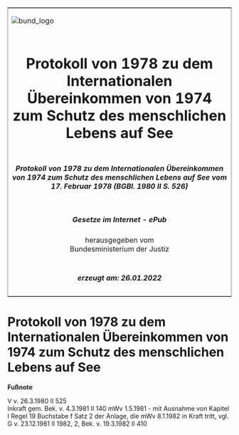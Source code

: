 <span id="DECKBLATT.html"></span>

<table border="0" frame="border" width="100%">

<tr valign="top">

<td align="left">

![bund\_logo](BfJ_2021_Web_de_de.gif)

</td>

<td align="right">

 

</td>

</tr>

<tr align="center" valign="middle">

<td colspan="2">

# Protokoll von 1978 zu dem Internationalen Übereinkommen von 1974 zum Schutz des menschlichen Lebens auf See

</td>

</tr>

<tr align="center" valign="middle">

<td colspan="2">

##### Protokoll von 1978 zu dem Internationalen Übereinkommen von 1974 zum Schutz des menschlichen Lebens auf See vom 17. Februar 1978 (BGBl. 1980 II S. 526)

</td>

</tr>

<tr align="center" valign="middle">

<td colspan="2">

  
  

##### Gesetze im Internet - ePub  
  
herausgegeben vom  
Bundesministerium der Justiz

</td>

</tr>

<tr align="center" valign="bottom">

<td colspan="2">

  
  

##### erzeugt am: 26.01.2022

</td>

</tr>

</table>

<span id="BJNR205260980.html"></span>

# Protokoll von 1978 zu dem Internationalen Übereinkommen von 1974 zum Schutz des menschlichen Lebens auf See

<div>

  
**Fußnote**

<div class="jnhtml">

<div>

<div class="jurAbsatz">

V v. 26.3.1980 II 525  
Inkraft gem. Bek. v. 4.3.1981 II 140 mWv 1.5.1981 - mit Ausnahme von
Kapitel I Regel 19 Buchstabe f Satz 2 der Anlage, die mWv 8.1.1982 in
Kraft tritt, vgl. G v. 23.12.1981 II 1982, 2, Bek. v. 19.3.1982 II 410

</div>

</div>

</div>

</div>
